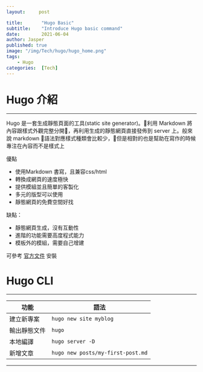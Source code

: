 ```yaml
---
layout:     post 

title:       "Hugo Basic"
subtitle:    "Introduce Hugo basic command"
date:        2021-06-04
author: Jasper
published: true
image: "/img/Tech/hugo/hugo_home.png"
tags:        
    - Hugo
categories:  [Tech]
---
```


# Hugo 介紹
***
Hugo 是一套生成靜態頁面的工具(static site generator)。利用 Markdown 將內容跟樣式外觀完整分開，再利用生成的靜態網頁直接發佈到 server 上。般來說 markdown 語法對應樣式種類會比較少，但是相對的也是幫助在寫作的時候專注在內容而不是樣式上

優點

* 使用Markdown 書寫，且兼容css/html
* 轉換成網頁的速度極快
* 提供模組並且簡單的客製化
* 多元的版型可以使用
* 靜態網頁的免費空間好找

缺點：

* 靜態網頁生成，沒有互動性
* 進階的功能需要高度程式能力
* 模板外的模組，需要自己增建

可參考 [官方文件](https://gohugo.io/getting-started/installing/) 安裝


# Hugo CLI

***

| 功能         | 語法                              |
| ------------ | --------------------------------- |
| 建立新專案   | `hugo new site myblog`            |
| 輸出靜態文件 | `hugo`                            |
| 本地編譯     | `hugo server -D`                  |
| 新增文章     | `hugo new posts/my-first-post.md` |

***